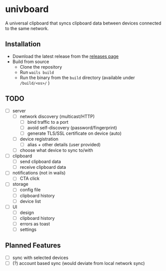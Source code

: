 # univboard

A universal clipboard that syncs clipboard data between devices connected to the same network.

## Installation
- Download the latest release from the [releases page]()
- Build from source
  - Clone the repository
  - Run `wails build`
  - Run the binary from the `build` directory (available under `/build/<os>/` )

## TODO
- [ ] server
  - [ ] network discovery (multicast/HTTP)
    - [ ] bind traffic to a port
    - [ ] avoid self-discovery (password/fingerprint)
    - [ ] generate TLS/SSL certificate on device (auto)
  - [ ] device registration
    - [ ] alias + other details (user provided)
  - [ ] choose what device to sync to/with
- [ ] clipboard
  - [ ] send clipboard data
  - [ ] receive clipboard data
- [ ] notifications (not in wails)
  - [ ] CTA click 
- [ ] storage
  - [ ] config file
  - [ ] clipboard history
  - [ ] device list
- [ ] UI
  - [ ] design
  - [ ] clipboard history
  - [ ] errors as toast
  - [ ] settings

## Planned Features
- [ ] sync with selected devices
- [ ] (?) account based sync (would deviate from local network sync)
